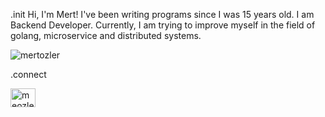 .init
Hi, I'm Mert! I've been writing programs since I was 15 years old. I am Backend Developer. Currently, I am trying to improve myself in the field of golang, microservice and distributed systems. 

<p align="left"> <img src="https://komarev.com/ghpvc/?username=mertozler&label=Profile%20views&color=0e75b6&style=flat" alt="mertozler" /> </p>


.connect
<p align="left">
<a href="https://linkedin.com/in/meozler" target="blank"><img align="center" src="https://raw.githubusercontent.com/rahuldkjain/github-profile-readme-generator/master/src/images/icons/Social/linked-in-alt.svg" alt="meozler" height="30" width="40" /></a>
</p>
